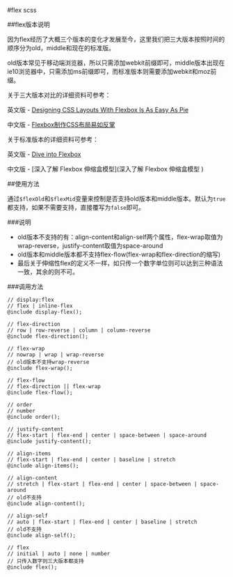 #flex scss

##flex版本说明

因为flex经历了大概三个版本的变化才发展至今，这里我们把三大版本按照时间的顺序分为old，middle和现在的标准版。

old版本常见于移动端浏览器，所以只需添加webkit前缀即可，middle版本出现在ie10浏览器中，只需添加ms前缀即可，而标准版本则需要添加webkit和moz前缀。

关于三大版本对比的详细资料可参考：

英文版 - [Designing CSS Layouts With Flexbox Is As Easy As Pie](http://coding.smashingmagazine.com/2013/05/22/centering-elements-with-flexbox/)

中文版 - [Flexbox制作CSS布局易如反掌 ](http://www.w3cplus.com/css3/designing-css-layout-with-flexbox.html)

关于标准版本的详细资料可参考：

英文版 - [Dive into Flexbox](http://weblog.bocoup.com/dive-into-flexbox/)

中文版 - [深入了解 Flexbox 伸缩盒模型](深入了解 Flexbox 伸缩盒模型 )

##使用方法

通过`$flexOld`和`$flexMid`变量来控制是否支持old版本和middle版本。默认为`true`都支持，如果不需要支持，直接覆写为`false`即可。

###说明

* old版本不支持的有：align-content和align-self两个属性，flex-wrap取值为wrap-reverse，justify-content取值为space-around
* old版本和middle版本都不支持flex-flow(flex-wrap和flex-direction的缩写)
* 最后关于伸缩性flex的定义不一样，如只传一个数字单位则可以达到三种语法一致，其余的则不可。

###调用方法

	// display:flex
	// flex | inline-flex
	@include display-flex();  
	
	// flex-direction
	// row | row-reverse | column | column-reverse
	@include flex-direction();
	
	// flex-wrap
	// nowrap | wrap | wrap-reverse
	// old版本不支持wrap-reverse
	@include flex-wrap();
	
	// flex-flow
	// flex-direction || flex-wrap
	@include flex-flow();
	
	// order
	// number
	@include order();
	
	// justify-content
	// flex-start | flex-end | center | space-between | space-around
	@include justify-content();
	
	// align-items
	// flex-start | flex-end | center | baseline | stretch
	@include align-items();
	
	// align-content
	// stretch | flex-start | flex-end | center | space-between | space-around
	// old不支持
	@include align-content();
	
	// align-self
	// auto | flex-start | flex-end | center | baseline | stretch
	// old不支持
	@include align-self();
	
	// flex
	// initial | auto | none | number
	// 只传入数字则三大版本都支持
	@include flex();
